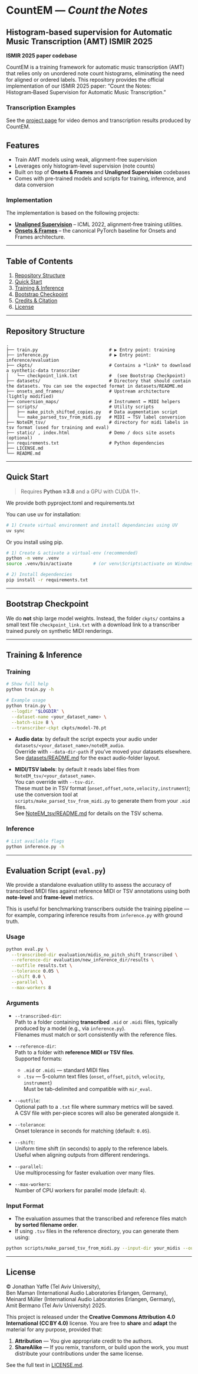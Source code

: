 # CountEM — *Count the Notes*

## Histogram‑based supervision for Automatic Music Transcription (AMT) ISMIR 2025 

**ISMIR 2025 paper codebase**

CountEM is a training framework for automatic music transcription (AMT) that relies only on unordered note count histograms, eliminating the need for aligned or ordered labels.
This repository provides the official implementation of our ISMIR 2025 paper:
“Count the Notes: Histogram‑Based Supervision for Automatic Music Transcription.”

### Transcription Examples
See the [project page](https://yoni-yaffe.github.io/count-the-notes/) for video demos and transcription results produced by CountEM.

## Features

- Train AMT models using weak, alignment-free supervision
- Leverages only histogram-level supervision (note counts)
- Built on top of **Onsets & Frames** and **Unaligned Supervision** codebases
- Comes with pre-trained models and scripts for training, inference, and data conversion

### Implementation
The implementation is based on the following projects:

* **[Unaligned Supervision](https://github.com/benadar293/benadar293.github.io)** – ICML 2022, alignment‑free training utilities.
* **[Onsets & Frames](https://github.com/jongwook/onsets-and-frames)** – the canonical PyTorch baseline for Onsets and Frames architecture.

---

## Table of Contents

1. [Repository Structure](#repository-structure)
2. [Quick Start](#quick-start)
3. [Training & Inference](#training--inference)
4. [Bootstrap Checkpoint](#bootstrap-checkpoint)
5. [Credits & Citation](#credits--citation)
6. [License](#license)

---

## Repository Structure

```
.
├── train.py                           # ▶ Entry point: training
├── inference.py                       # ▶ Entry point: inference/evaluation
├── ckpts/                             # Contains a *link* to download a synthetic‑data transcriber
│   └── checkpoint_link.txt            #  (see Bootstrap Checkpoint)
├── datasets/                          # Directory that should contain the datasets. You can see the expected format in datasets/README.md
├── onsets_and_frames/                 # Upstream architecture (lightly modified)
├── conversion_maps/                   # Instrument ↔︎ MIDI helpers
├── scripts/                           # Utility scripts
│   ├── make_pitch_shifted_copies.py   # Data augmentation script
│   └── make_parsed_tsv_from_midi.py   # MIDI → TSV label conversion
├── NoteEM_tsv/                        # directory for midi labels in tsv format (used for training and eval)
├── static/ , index.html               # Demo / docs site assets (optional)
├── requirements.txt                   # Python dependencies
├── LICENSE.md
└── README.md
```

---

## Quick Start

> Requires **Python ≥3.8** and a GPU with CUDA 11+.

We provide both pyproject.toml and requirements.txt

You can use uv for installation:

```bash
# 1) Create virtual environment and install dependancies using UV
uv sync
```

Or you install using pip.

```bash
# 1) Create & activate a virtual‑env (recommended)
python -m venv .venv
source .venv/bin/activate        # (or venv\Scripts\activate on Windows)

# 2) Install dependencies
pip install -r requirements.txt

```

---
## Bootstrap Checkpoint

We do **not** ship large model weights.
Instead, the folder `ckpts/` contains a small text file `checkpoint_link.txt` with a download link to a transcriber trained purely on synthetic MIDI renderings.


---

## Training & Inference
### Training

```bash
# Show full help
python train.py -h

# Example usage
python train.py \
  --logdir "$LOGDIR" \
  --dataset-name <your_dataset_name> \
  --batch-size 8 \
  --transcriber-ckpt ckpts/model-70.pt
```

- **Audio data**: by default the script expects your audio under  
  `datasets/<your_dataset_name>/noteEM_audio`.  
  Override with `--data-dir-path` if you’ve moved your datasets elsewhere.  
  See [datasets/README.md](datasets/README.md) for the exact audio-folder layout.

- **MIDI/TSV labels**: by default it reads label files from  
  `NoteEM_tsv/<your_dataset_name>`.  
  You can override with `--tsv-dir`.  
  These must be in TSV format (`onset,offset,note,velocity,instrument`);  
  use the conversion tool at  
  `scripts/make_parsed_tsv_from_midi.py` to generate them from your `.mid` files.  
  See [NoteEM_tsv/README.md](NoteEM_tsv/README.md) for details on the TSV schema.

### Inference

```bash
# List available flags
python inference.py -h
```
---

## Evaluation Script (`eval.py`)

We provide a standalone evaluation utility to assess the accuracy of transcribed MIDI files against reference MIDI or TSV annotations using both **note-level** and **frame-level** metrics.

This is useful for benchmarking transcribers outside the training pipeline — for example, comparing inference results from `inference.py` with ground truth.

### Usage

```bash
python eval.py \
  --transcribed-dir evaluation/midis_no_pitch_shift_transcribed \
  --reference-dir evaluation/new_inference_dir/results \
  --outfile results.txt \
  --tolerance 0.05 \
  --shift 0.0 \
  --parallel \
  --max-workers 8
```

### Arguments

- `--transcribed-dir`:  
  Path to a folder containing **transcribed** `.mid` or `.midi` files, typically produced by a model (e.g., via `inference.py`).  
  Filenames must match or sort consistently with the reference files.

- `--reference-dir`:  
  Path to a folder with **reference MIDI or TSV files**.  
  Supported formats:
  - `.mid` or `.midi` — standard MIDI files
  - `.tsv` — 5-column text files (`onset`, `offset`, `pitch`, `velocity`, `instrument`)  
    Must be tab-delimited and compatible with `mir_eval`.

- `--outfile`:  
  Optional path to a `.txt` file where summary metrics will be saved.  
  A CSV file with per-piece scores will also be generated alongside it.

- `--tolerance`:  
  Onset tolerance in seconds for matching (default: `0.05`).

- `--shift`:  
  Uniform time shift (in seconds) to apply to the reference labels.  
  Useful when aligning outputs from different renderings.

- `--parallel`:  
  Use multiprocessing for faster evaluation over many files.

- `--max-workers`:  
  Number of CPU workers for parallel mode (default: `4`).

### Input Format

- The evaluation assumes that the transcribed and reference files match **by sorted filename order**.
- If using `.tsv` files in the reference directory, you can generate them using:

```bash
python scripts/make_parsed_tsv_from_midi.py --input-dir your_midis --output-dir NoteEM_tsv/your_dataset
```

<!-- ## Credits & Citation

If you build on this work, please cite our paper **and** the upstream repos we extend.

```bibtex
@inproceedings{yaffe2025countem,
  title     = {Count the Notes: Histogram‑Based Supervision for Automatic Music Transcription},
  author    = {Jonathan Yaffe and Ben Maman and Meinard Müller and Amit Bermano},
  booktitle = {Proc. ISMIR},
  year      = {2025}
}
``` -->

<!-- * Unaligned Supervision for AMT in the Wild (ICML 2022) — Maman & Bermano.
* Onsets & Frames (ISMIR 2018) — Hawthorne *et al.* -->

---

## License

© Jonathan Yaffe (Tel Aviv University), Ben Maman (International Audio Laboratories Erlangen, Germany),
Meinard Müller (International Audio Laboratories Erlangen, Germany), Amit Bermano (Tel Aviv University) 2025.

This project is released under the **Creative Commons Attribution 4.0 International (CC BY 4.0)** license.
You are free to **share** and **adapt** the material for any purpose, provided that:

1. **Attribution** — You give appropriate credit to the authors.
2. **ShareAlike** — If you remix, transform, or build upon the work, you must distribute your contributions under the same license.

See the full text in [LICENSE.md](LICENSE.md).
